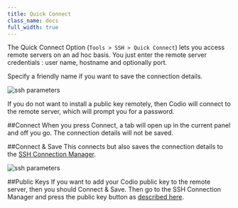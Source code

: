 ```yaml
---
title: Quick Connect
class_name: docs
full_width: true
---
```


The Quick Connect Option (`Tools > SSH > Quick Connect`) lets you access remote servers on an ad hoc basis. You just enter the remote server credentials : user name, hostname and optionally port.

Specify a friendly name if you want to save the connection details.

![ssh parameters](/img/docs/ssh-parms.png)

If you do not want to install a public key remotely, then Codio will connect to the remote server, which will prompt you for a password.

##Connect
When you press Connect, a tab will open up in the current panel and off you go. The connection details will not be saved.

##Connect & Save
This connects but also saves the connection details to the [SSH Connection Manager](/docs/ide/tools/ssh/ssh-manager/).

![ssh parameters](/img/docs/ssh-tab.png)

##Public Keys
If you want to add your Codio public key to the remote server, then you should Connect & Save. Then go to the SSH Connection Manager and press the public key button as [described here](/docs/ide/tools/ssh/ssh-manager).
